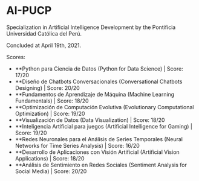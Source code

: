 # AI-PUCP
Specialization in Artificial Intelligence Development by the Pontificia Universidad Católica del Perú.

Concluded at April 19th, 2021.

Scores:

- **Python para Ciencia de Datos (Python for Data Science) | Score: 17/20
- **Diseño de Chatbots Conversacionales (Conversational Chatbots Designing) | Score: 20/20
- **Fundamentos de Aprendizaje de Máquina (Machine Learning Fundamentals) | Score: 18/20
- **Optimización de Computación Evolutiva (Evolutionary Computational Optimization) | Score: 19/20
- **Visualización de Datos (Data Visualization) | Score: 18/20
- **Inteligencia Artificial para juegos (Artificial Intelligence for Gaming) | Score: 19/20
- **Redes Neuronales para el Análisis de Series Temporales (Neural Networks for Time Series Analysis) | Score: 16/20
- **Desarrollo de Aplicaciones con Visión Artificial (Artificial Vision Applications) | Score: 18/20
- **Análisis de Sentimiento en Redes Sociales (Sentiment Analysis for Social Media) | Score: 20/20

